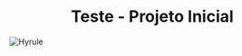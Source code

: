 <h1 align = "center"> Teste - Projeto Inicial </h1>

![Hyrule](https://github.com/user-attachments/assets/6f0afdcb-55d4-4457-aef5-ddacc5fdfa47)

